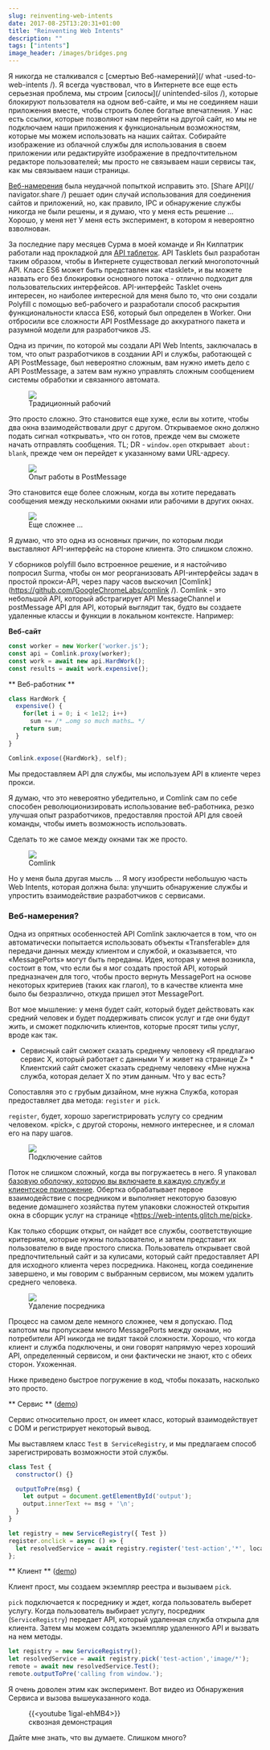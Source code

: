 ```yaml
---
slug: reinventing-web-intents
date: 2017-08-25T13:20:31+01:00
title: "Reinventing Web Intents"
description: ""
tags: ["intents"]
image_header: /images/bridges.png
---
```

Я никогда не сталкивался с [смертью Веб-намерений](/ what -used-to-web-intents /). Я всегда чувствовал, что в Интернете все еще есть серьезная проблема, мы строим [силосы](/ unintended-silos /), которые блокируют пользователя на одном веб-сайте, и мы не соединяем наши приложения вместе, чтобы строить более богатые впечатления. У нас есть ссылки, которые позволяют нам перейти на другой сайт, но мы не подключаем наши приложения к функциональным возможностям, которые мы можем использовать на наших сайтах. Собирайте изображение из облачной службы для использования в своем приложении или редактируйте изображение в предпочтительном редакторе пользователей; мы просто не связываем наши сервисы так, как мы связываем наши страницы.

[Веб-намерения](https://en.wikipedia.org/wiki/Web_Intents) была неудачной попыткой исправить это. [Share API](/ navigator.share /) решает один случай использования для соединения сайтов и приложений, но, как правило, IPC и обнаружение службы никогда не были решены, и я думаю, что у меня есть решение ... Хорошо, у меня нет У меня есть эксперимент, в котором я невероятно взволнован.

За последние пару месяцев Сурма в моей команде и Ян Килпатрик работали над прокладкой для [API таблеток](https://github.com/GoogleChromeLabs/tasklets). API Tasklets был разработан таким образом, чтобы в Интернете существовал легкий многопоточный API. Класс ES6 может быть представлен как «tasklet», и вы можете назвать его без блокировки основного потока - отлично подходит для пользовательских интерфейсов. API-интерфейс Tasklet очень интересен, но наиболее интересной для меня было то, что они создали Polyfill с помощью веб-рабочего и разработали способ раскрытия функциональности класса ES6, который был определен в Worker. Они отбросили все сложности API PostMessage до аккуратного пакета и разумной модели для разработчиков JS.

Одна из причин, по которой мы создали API Web Intents, заключалась в том, что опыт разработчиков в создании API и службы, работающей с API PostMessage, был невероятно сложным, вам нужно иметь дело с API PostMessage, а затем вам нужно управлять сложным сообщением системы обработки и связанного автомата.

<figure><img src="/images/worker-dx.png"><figcaption> Традиционный рабочий </figcaption></figure>

Это просто сложно. Это становится еще хуже, если вы хотите, чтобы два окна взаимодействовали друг с другом. Открываемое окно должно подать сигнал «открывать», что он готов, прежде чем вы сможете начать отправлять сообщения. TL; DR - `window.open` открывает` about: blank`, прежде чем он перейдет к указанному вами URL-адресу.

<figure><img src="/images/window-dx.png"><figcaption> Опыт работы в PostMessage </figcaption></figure>

Это становится еще более сложным, когда вы хотите передавать сообщения между несколькими окнами или рабочими в других окнах.

<figure><img src="/images/complex-workers.png"><figcaption> Еще сложнее ... </figcaption></figure>

Я думаю, что это одна из основных причин, по которым люди выставляют API-интерфейс на стороне клиента. Это слишком сложно.

У сборников polyfill было встроенное решение, и я настойчиво попросил Surma, чтобы он мог реорганизовать API-интерфейсы задач в простой прокси-API, через пару часов выскочил [Comlink](https://github.com/GoogleChromeLabs/comlink /). Comlink - это небольшой API, который абстрагирует API MessageChannel и postMessage API для API, который выглядит так, будто вы создаете удаленные классы и функции в локальном контексте. Например:

**Веб-сайт**


```javascript
const worker = new Worker('worker.js');
const api = Comlink.proxy(worker);
const work = await new api.HardWork();
const results = await work.expensive();
```


** Веб-работник **


```javascript
class HardWork {
  expensive() {
    for(let i = 0; i < 1e12; i++)
      sum += /* …omg so much maths… */
    return sum;
  }
}

Comlink.expose({HardWork}, self);
```


Мы предоставляем API для службы, мы используем API в клиенте через прокси.

Я думаю, что это невероятно убедительно, и Comlink сам по себе способен революционизировать использование веб-работника, резко улучшая опыт разработчиков, предоставляя простой API для своей команды, чтобы иметь возможность использовать.

Сделать то же самое между окнами так же просто.

<figure><img src="/images/comlink.png"><figcaption> Comlink </figcaption></figure>

Но у меня была другая мысль ... Я могу изобрести небольшую часть Web Intents, которая должна была: улучшить обнаружение службы и упростить взаимодействие разработчиков с сервисами.

### Веб-намерения?

Одна из опрятных особенностей API Comlink заключается в том, что он автоматически попытается использовать объекты «Transferable» для передачи данных между клиентом и службой, и оказывается, что «MessagePorts» могут быть переданы. Идея, которая у меня возникла, состоит в том, что если бы я мог создать простой API, который предназначен для того, чтобы просто вернуть MessagePort на основе некоторых критериев (таких как глагол), то в качестве клиента мне было бы безразлично, откуда пришел этот MessagePort.

Вот мое мышление: у меня будет сайт, который будет действовать как средний человек и будет поддерживать список услуг и где они будут жить, и сможет подключить клиентов, которые просят типы услуг, вроде как так.

* Сервисный сайт сможет сказать среднему человеку «Я предлагаю сервис X, который работает с данными Y и живет на странице Z» * Клиентский сайт сможет сказать среднему человеку «Мне нужна служба, которая делает X по этим данным. Что у вас есть?

Сопоставляя это с грубым дизайном, мне нужна Служба, которая предоставляет два метода: `register` и` pick`.

`register`, будет, хорошо зарегистрировать услугу со средним человеком. «pick», с другой стороны, немного интереснее, и я сломал его на пару шагов.

<figure><img src="/images/webintents-step-1.png"><figcaption> Подключение сайтов </figcaption></figure>

Поток не слишком сложный, когда вы погружаетесь в него. Я упаковал [базовую оболочку, которую вы включаете в каждую службу и клиентское приложение](https://web-intents.glitch.me/scripts/service.js). Обертка обрабатывает первое взаимодействие с посредником и выполняет некоторую базовую ведение домашнего хозяйства путем упаковки сложностей открытия окна в сборщик услуг на странице «https://web-intents.glitch.me/pick».

Как только сборщик открыт, он найдет все службы, соответствующие критериям, которые нужны пользователю, и затем представит их пользователю в виде простого списка. Пользователь открывает свой предпочтительный сайт и за кулисами, который сайт предоставляет API для исходного клиента через посредника. Наконец, когда соединение завершено, и мы говорим с выбранным сервисом, мы можем удалить среднего человека.

<figure><img src="/images/webintents-step-2.png"><figcaption> Удаление посредника </figcaption></figure>

Процесс на самом деле немного сложнее, чем я допускаю. Под капотом мы пропускаем много MessagePorts между окнами, но потребители API никогда не видят такой сложности. Хорошо, что когда клиент и служба подключены, и они говорят напрямую через хороший API, определенный сервисом, и они фактически не знают, кто с обеих сторон. Ухоженная.

Ниже приведено быстрое погружение в код, чтобы показать, насколько это просто.

** Сервис ** ([demo](https://web-intents-service-1.glitch.me/))

Сервис относительно прост, он имеет класс, который взаимодействует с DOM и регистрирует некоторый вывод.

Мы выставляем класс `Test` в` ServiceRegistry`, и мы предлагаем способ зарегистрировать возможности этой службы.


```javascript
class Test {
  constructor() {}

  outputToPre(msg) {
    let output = document.getElementById('output');
    output.innerText += msg + '\n';
  }
}

let registry = new ServiceRegistry({ Test })
register.onclick = async () => {    
  let resolvedService = await registry.register('test-action','*', location.href);  
};
```


** Клиент ** ([demo](https://web-intents-client.glitch.me/))

Клиент прост, мы создаем экземпляр реестра и вызываем `pick`.

`pick` подключается к посреднику и ждет, когда пользователь выберет услугу. Когда пользователь выбирает услугу, посредник (`ServiceRegistry`) передает API, который удаленная служба открыла для клиента. Затем мы можем создать экземпляр удаленного API и вызвать на нем методы.


```javascript
let registry = new ServiceRegistry();
let resolvedService = await registry.pick('test-action','image/*');
remote = await new resolvedService.Test();
remote.outputToPre('calling from window.');
```


Я очень доволен этим как эксперимент. Вот видео из Обнаружения Сервиса и вызова вышеуказанного кода.

<figure> {{&lt;youtube 1igal-ehMB4&gt;}} <figcaption> сквозная демонстрация </figcaption></figure>

Дайте мне знать, что вы думаете. Слишком много?